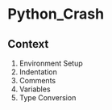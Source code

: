 # Python_Crash
## Context
1) Environment Setup
2) Indentation
3) Comments
4) Variables
5) Type Conversion
